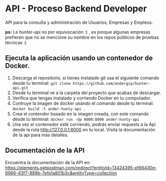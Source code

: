 # API - Proceso Backend Developer

API para la consulta y administración de Usuarios, Empresas y Empleos.

**ps:** Le hunter-api no por equivocación :) , es porque algunas empresas prefieren que no se mencione su nombre en los repos públicos de pruebas técnicas :)

## Ejecuta la aplicación usando un contenedor de Docker.

1. Descarga el repositorio, si tienes instalado git usa el siguiente comando desde tu terminal: `git clone https://github.com/andergcp/hunter-api.git`
2. Desde tu terminal ve a la carpeta del proyecto que acabas de descargar.
3. Verifica que tengas instalado y corriendo Docker en tu computador. 
4. Contruye la imagen de docker usando el comando desde tu terminal: `docker build -t ander-hunty-api .`
5. Crea el contendor basado en la imagen creada, con este comando desde tu terminal: `docker run -dp 8000:8000 ander-hunty-api`
6. Una vez el contenedor esté corriendo, podrás enviar requests a la Api desde la ruta http://127.0.0.1:8000 en tu local. Visita la documentación de la api para más detalles.

## Documentación de la API
Encuentra la documentación de la API en: https://elements.getpostman.com/redirect?entityId=13424395-e166430e-6966-43f7-889b-7efe1a801b3c&entityType=collection



